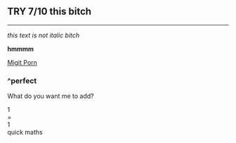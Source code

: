 ## TRY 7/10 this bitch

---
*this text is not italic bitch*

**hmmmm**

[Migit Porn](pornhub/migit-porn.com)

### ^perfect

<p>What do you want me to add?

 1<br>= <br> 1 <br> quick maths</p>
